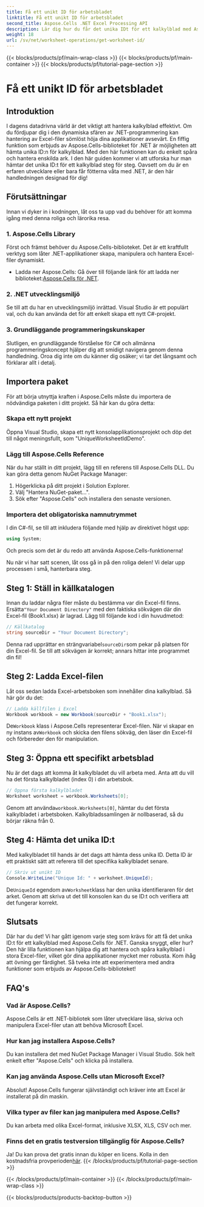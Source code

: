 ```yaml
---
title: Få ett unikt ID för arbetsbladet
linktitle: Få ett unikt ID för arbetsbladet
second_title: Aspose.Cells .NET Excel Processing API
description: Lär dig hur du får det unika IDt för ett kalkylblad med Aspose.Cells för .NET med denna steg-för-steg-guide. Hantera dina kalkylblad mer effektivt.
weight: 18
url: /sv/net/worksheet-operations/get-worksheet-id/
---
```


{{< blocks/products/pf/main-wrap-class >}}
{{< blocks/products/pf/main-container >}}
{{< blocks/products/pf/tutorial-page-section >}}

# Få ett unikt ID för arbetsbladet

## Introduktion
I dagens datadrivna värld är det viktigt att hantera kalkylblad effektivt. Om du fördjupar dig i den dynamiska sfären av .NET-programmering kan hantering av Excel-filer sömlöst höja dina applikationer avsevärt. En fiffig funktion som erbjuds av Aspose.Cells-biblioteket för .NET är möjligheten att hämta unika ID:n för kalkylblad. Med den här funktionen kan du enkelt spåra och hantera enskilda ark. I den här guiden kommer vi att utforska hur man hämtar det unika ID:t för ett kalkylblad steg för steg. Oavsett om du är en erfaren utvecklare eller bara får fötterna våta med .NET, är den här handledningen designad för dig!
## Förutsättningar
Innan vi dyker in i kodningen, låt oss ta upp vad du behöver för att komma igång med denna roliga och lärorika resa.
### 1. Aspose.Cells Library
Först och främst behöver du Aspose.Cells-biblioteket. Det är ett kraftfullt verktyg som låter .NET-applikationer skapa, manipulera och hantera Excel-filer dynamiskt. 
-  Ladda ner Aspose.Cells: Gå över till följande länk för att ladda ner biblioteket:[Aspose.Cells för .NET](https://releases.aspose.com/cells/net/).
### 2. .NET utvecklingsmiljö
Se till att du har en utvecklingsmiljö inrättad. Visual Studio är ett populärt val, och du kan använda det för att enkelt skapa ett nytt C#-projekt.
### 3. Grundläggande programmeringskunskaper
Slutligen, en grundläggande förståelse för C# och allmänna programmeringskoncept hjälper dig att smidigt navigera genom denna handledning. Oroa dig inte om du känner dig osäker; vi tar det långsamt och förklarar allt i detalj.
## Importera paket
För att börja utnyttja kraften i Aspose.Cells måste du importera de nödvändiga paketen i ditt projekt. Så här kan du göra detta:
### Skapa ett nytt projekt
Öppna Visual Studio, skapa ett nytt konsolapplikationsprojekt och döp det till något meningsfullt, som "UniqueWorksheetIdDemo".
### Lägg till Aspose.Cells Reference
När du har ställt in ditt projekt, lägg till en referens till Aspose.Cells DLL. Du kan göra detta genom NuGet Package Manager:
1. Högerklicka på ditt projekt i Solution Explorer.
2. Välj "Hantera NuGet-paket...".
3. Sök efter "Aspose.Cells" och installera den senaste versionen.
### Importera det obligatoriska namnutrymmet
I din C#-fil, se till att inkludera följande med hjälp av direktivet högst upp:
```csharp
using System;
```
Och precis som det är du redo att använda Aspose.Cells-funktionerna!

Nu när vi har satt scenen, låt oss gå in på den roliga delen! Vi delar upp processen i små, hanterbara steg.
## Steg 1: Ställ in källkatalogen
 Innan du laddar några filer måste du bestämma var din Excel-fil finns. Ersätta`"Your Document Directory"` med den faktiska sökvägen där din Excel-fil (Book1.xlsx) är lagrad.
Lägg till följande kod i din huvudmetod:
```csharp
// Källkatalog
string sourceDir = "Your Document Directory";
```
 Denna rad upprättar en strängvariabel`sourceDir`som pekar på platsen för din Excel-fil. Se till att sökvägen är korrekt; annars hittar inte programmet din fil!
## Steg 2: Ladda Excel-filen
Låt oss sedan ladda Excel-arbetsboken som innehåller dina kalkylblad. Så här gör du det:
```csharp
// Ladda källfilen i Excel
Workbook workbook = new Workbook(sourceDir + "Book1.xlsx");
```
 De`Workbook` klass i Aspose.Cells representerar Excel-filen. När vi skapar en ny instans av`Workbook` och skicka den filens sökväg, den läser din Excel-fil och förbereder den för manipulation.
## Steg 3: Öppna ett specifikt arbetsblad
Nu är det dags att komma åt kalkylbladet du vill arbeta med. Anta att du vill ha det första kalkylbladet (index 0) i din arbetsbok.
```csharp
// Öppna första kalkylbladet
Worksheet worksheet = workbook.Worksheets[0];
```
 Genom att använda`workbook.Worksheets[0]`, hämtar du det första kalkylbladet i arbetsboken. Kalkylbladssamlingen är nollbaserad, så du börjar räkna från 0.
## Steg 4: Hämta det unika ID:t
Med kalkylbladet till hands är det dags att hämta dess unika ID. Detta ID är ett praktiskt sätt att referera till det specifika kalkylbladet senare.
```csharp
// Skriv ut unikt ID
Console.WriteLine("Unique Id: " + worksheet.UniqueId);
```
 De`UniqueId` egendom av`Worksheet`klass har den unika identifieraren för det arket. Genom att skriva ut det till konsolen kan du se ID:t och verifiera att det fungerar korrekt. 
## Slutsats
Där har du det! Vi har gått igenom varje steg som krävs för att få det unika ID:t för ett kalkylblad med Aspose.Cells för .NET. Ganska snyggt, eller hur? Den här lilla funktionen kan hjälpa dig att hantera och spåra kalkylblad i stora Excel-filer, vilket gör dina applikationer mycket mer robusta. Kom ihåg att övning ger färdighet. Så tveka inte att experimentera med andra funktioner som erbjuds av Aspose.Cells-biblioteket!
## FAQ's
### Vad är Aspose.Cells?
Aspose.Cells är ett .NET-bibliotek som låter utvecklare läsa, skriva och manipulera Excel-filer utan att behöva Microsoft Excel.
### Hur kan jag installera Aspose.Cells?
Du kan installera det med NuGet Package Manager i Visual Studio. Sök helt enkelt efter "Aspose.Cells" och klicka på installera.
### Kan jag använda Aspose.Cells utan Microsoft Excel?
Absolut! Aspose.Cells fungerar självständigt och kräver inte att Excel är installerat på din maskin.
### Vilka typer av filer kan jag manipulera med Aspose.Cells?
Du kan arbeta med olika Excel-format, inklusive XLSX, XLS, CSV och mer.
### Finns det en gratis testversion tillgänglig för Aspose.Cells?
 Ja! Du kan prova det gratis innan du köper en licens. Kolla in den kostnadsfria provperioden[här](https://releases.aspose.com/).
{{< /blocks/products/pf/tutorial-page-section >}}

{{< /blocks/products/pf/main-container >}}
{{< /blocks/products/pf/main-wrap-class >}}

{{< blocks/products/products-backtop-button >}}
